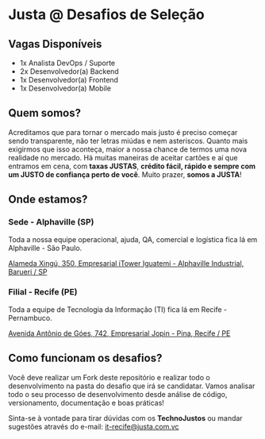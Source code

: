 # Justa @ Desafios de Seleção

## Vagas Disponíveis

- 1x Analista DevOps / Suporte
- 2x Desenvolvedor(a) Backend
- 1x Desenvolvedor(a) Frontend
- 1x Desenvolvedor(a) Mobile

## Quem somos?

Acreditamos que para tornar o mercado mais justo é preciso começar sendo transparente, não ter letras miúdas e nem asteriscos.
Quanto mais exigirmos que isso aconteça, maior a nossa chance de termos uma nova realidade no mercado.
Há muitas maneiras de aceitar cartões e aí que entramos em cena, com **taxas JUSTAS**, **crédito fácil, rápido e sempre com um JUSTO de confiança perto de você**.
Muito prazer, **somos a JUSTA**!

## Onde estamos?

### Sede - Alphaville (SP)

Toda a nossa equipe operacional, ajuda, QA, comercial e logística fica lá em Alphaville - São Paulo.

[Alameda Xingú, 350, Empresarial iTower Iguatemi - Alphaville Industrial, Barueri / SP](https://www.google.com/maps/place/JUSTA+COM+VC/@-23.4977729,-46.8307726,21z/data=!4m5!3m4!1s0x0:0xdb55bd5c09eb9664!8m2!3d-23.5049645!4d-46.849015)

### Filial - Recife (PE)

Toda a equipe de Tecnologia da Informação (TI) fica lá em Recife - Pernambuco.

[Avenida Antônio de Góes, 742, Empresarial Jopin - Pina, Recife / PE](https://goo.gl/maps/aEujw84xMokDW5Vv7)

## Como funcionam os desafios?

Você deve realizar um Fork deste repositório e realizar todo o desenvolvimento na pasta do desafio que irá se candidatar.
Vamos analisar todo o seu processo de desenvolvimento desde análise de código, versionamento, documentação e boas práticas!

Sinta-se à vontade para tirar dúvidas com os **TechnoJustos** ou mandar sugestões através do e-mail: [it-recife@justa.com.vc](mailto:it-recife@justa.com.vc)
